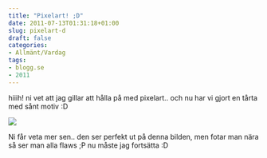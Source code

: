 ```yaml
---
title: "Pixelart! ;D"
date: 2011-07-13T01:31:18+01:00
slug: pixelart-d
draft: false
categories:
- Allmänt/Vardag
tags:
- blogg.se
- 2011
---
```

hiiih! ni vet att jag gillar att hålla på med pixelart.. och nu har vi gjort en tårta med sånt motiv :D  
  
![](/assets/images/blogg.se/dsc03376_157049807.jpg)  
  
Ni får veta mer sen.. den ser perfekt ut på denna bilden, men fotar man nära så ser man alla flaws ;P nu måste jag fortsätta :D